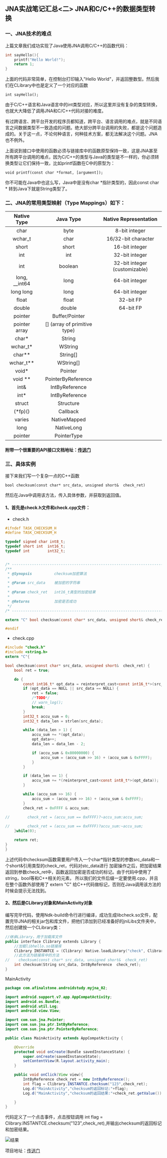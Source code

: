 ## JNA实战笔记汇总<二> JNA和C/C++的数据类型转换

### 一、JNA技术的难点

上篇文章我们成功实现了Java使用JNA调用C/C++的函数代码：

```C
int sayHello(){
    printf("Hello World!");
    return 1;
}
```

上面的代码非常简单，在控制台打印输入"Hello World"，并返回整数型。然后我们在CLibrary中也是定义了一个对应的函数

```
int sayHello();
```

由于C/C++语言和Java语言中的int类型对应，所以这里并没有复杂的类型转换，也就大大降低了调用JNA和C/C++代码对接的难度。

有过跨语言、跨平台开发的程序员都知道，跨平台、语言调用的难点，就是不同语言之间数据类型不一致造成的问题。绝大部分跨平台调用的失败，都是这个问题造成的。关于这一点，不论何种语言，何种技术方案，都无法解决这个问题。JNA也不例外。

上面说到接口中使用的函数必须与链接库中的函数原型保持一致，这是JNA甚至所有跨平台调用的难点，因为C/C++的类型与Java的类型是不一样的，你必须转换类型让它们保持一致，比如printf函数在C中的原型为：

```
void printf(const char *format, [argument]);
```

你不可能在Java中也这么写，Java中是没有char *指针类型的，因此const char * 转到Java下就是String类型了。

### 二、JNA的常用类型映射（Type Mappings）如下：

| Native Type|Java Type | 	Native Representation | 
|:------:|:------:|:------:|
| char  | byte | 8-bit integer   | 
| wchar_t  | char | 16/32-bit character|
| short | short |  16-bit integer  | 
|int |  int  |32-bit integer |  
| int |boolean | 32-bit integer (customizable) | 
|  long, __int64 |  long |64-bit integer |
| long long |long  | 64-bit integer  |  
| float  |  float    | 32-bit FP  |  
| double |  double   | 64-bit FP   |  
| pointer |  Buffer/Pointer |
| pointer array |  [] (array of primitive type)|
| char* |  String  | 
| wchar_t* |  WString  | 
| char** |  String[]  | 
| wchar_t** | WString[] | 
|  void* |  Pointer  | 
|  void ** | PointerByReference  | 
|  int& | IntByReference  | 
|  int* |  IntByReference  | 
|  struct|  Structure    | 
|  (*fp)()|  Callback   | 
| varies |  NativeMapped    | 
| long |  NativeLong    | 
| pointer |  PointerType    | 

#### 附带一个很重要的API接口文档地址：[传送门](http://java-native-access.github.io/jna/4.4.0/javadoc/)

### 三、具体实例

接下来我们写一个复杂一点的C++函数

```
bool checksum(const char* src_data, unsigned short&  check_ret)
```

然后在Java中调用该方法，传入具体参数，并获取到返回值。

#### 1、首先是check.h文件和check.cpp文件：

- check.h

```h
#ifndef TASK_CHECKSUM_H
#define TASK_CHECKSUM_H

typedef signed char int8_t;
typedef short int  int16_t;
typedef int        int32_t;


/* --------------------------------------------------------------------------*/
/**
 * @Synopsis          checksum加密算法
 *
 * @Param src_data    被加密的字符串 
 *
 * @Param check_ret   int16_t类型的加密结果
 *
 * @Returns           加密是否成功
 */
/* ----------------------------------------------------------------------------*/

extern "C" bool checksum(const char* src_data, unsigned short& check_ret);

#endif
```

- check.cpp

```C
#include "check.h"
#include <string.h>
extern "C"{

bool checksum(const char* src_data, unsigned short&  check_ret) {
    bool ret = true;

    do {
        const int16_t* opt_data = reinterpret_cast<const int16_t*>(src_data);
        if (opt_data == NULL || src_data == NULL) {
            ret = false;
            /*TODO*/
            // warn_log();
            break;
        }
        int32_t accu_sum = 0;
        int32_t data_len = strlen(src_data);

        while (data_len > 1) {
            accu_sum += *(opt_data);
            opt_data++;
            data_len = data_len - 2;

            if (accu_sum & 0x80000000) {
                accu_sum = (accu_sum >> 16) + (accu_sum & 0xFFFF);
            }
        }

        if (data_len == 1) {
            accu_sum += *(reinterpret_cast<const int8_t*>(opt_data));
        }

        while (accu_sum >> 16) {
            accu_sum = (accu_sum >> 16) + (accu_sum & 0xFFFF);
        }
        check_ret = 0xFFFF & accu_sum;
        
//        check_ret = (accu_sum == 0xFFFF)?~accu_sum:accu_sum;

//        check_ret = (accu_sum == 0xFFFF)?accu_sum:~accu_sum;
    }while(0);

    return ret;
}
}

```

上述代码中checksum函数需要用户传入一个char*指针类型的参数src_data和一个short&引用类型的check_ret，代码对stc_data进行
加密操作之后，把加密结果返回到参数check_ret中，函数返回加密是否成功的标记。由于代码中使用了string，bool等和C++相关的元素，
所以我们的文件后缀一定要使用.cpp，并且在整个函数外部使用了 extern "C" 给C++代码做标记，否则在Java调用该方法的时候会提示无法找到。

#### 2、然后是CLibrary对象和MainActivity对象

编写完毕代码，使用Ndk-build命令行进行编译，成功生成libcheck.so文件，配置完毕JNA的相关jar包和库文件，把他们添加到已经准备好的jniLibs文件夹中，然后创建按一个CLibrary类：

```C++
//继承Library，用于加载库文件
public interface Clibrary extends Library {
    //加载libhello.so链接库
    Clibrary INSTANTCE = (Clibrary) Native.loadLibrary("check", Clibrary.class);
    //此方法为链接库中的方法
//    checksum(const char* src_data, unsigned short&  check_ret)
    int checksum(String src_data, IntByReference  check_ret);
}
```

MainActivity

```java
package com.afinalstone.androidstudy.myjna_02;

import android.support.v7.app.AppCompatActivity;
import android.os.Bundle;
import android.util.Log;
import android.view.View;

import com.sun.jna.Pointer;
import com.sun.jna.ptr.IntByReference;
import com.sun.jna.ptr.PointerByReference;

public class MainActivity extends AppCompatActivity {

    @Override
    protected void onCreate(Bundle savedInstanceState) {
        super.onCreate(savedInstanceState);
        setContentView(R.layout.activity_main);
    }

    public void onClick(View view){
        IntByReference check_ret = new IntByReference();
        int flag = Clibrary.INSTANTCE.checksum("123",check_ret);
        Log.d("MainActivity","checksum的返回标记:"+flag);
        Log.d("MainActivity","checksum的返回结果:"+check_ret.getValue());

    }
}

```

代码定义了一个点击事件，点击按钮调用  int flag = Clibrary.INSTANTCE.checksum("123",check_ret),并输出checksum的返回标记和加密结果。

![结果](pic/结果.png)

项目地址：[传送门](https://github.com/AFinalStone/MYJNA)